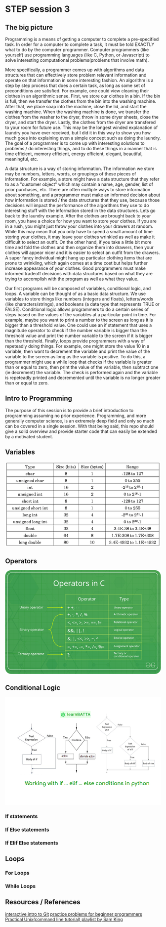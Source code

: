 # STEP session 3
## The big picture
Programming is a means of getting a computer to complete a pre-specified task. In order for a computer to complete a task, it must be told EXACTLY what to do by the computer programmer. Computer programmers (like yourself) use programming languages (like C, Python, or Javascript) to solve interesting computational problems(problems that involve math). 

More specifically, a programmer comes up with algorithms and data structures that can effectively store problem relevant information and operate on that information in some interesting fashion. An algorithm is a step by step process that does a certain task, as long as some set of preconditions are satisfied. For example, one could view cleaning their clothes in an algorithmic sense. First, we store our clothes in a bin. If the bin is full, then we transfer the clothes from the bin into the washing machine. After that, we place soap into the machine, close the lid, and start the washing machine. When the washing machine is done, we transfer the clothes from the washer to the dryer, throw in some dryer sheets, close the dryer, and start the dryer. Lastly, the clothes from the dryer are transfered to your room for future use. This may be the longest winded explanation of laundry you have ever received, but I did it in this way to show you how much goes into explaining even a simple concept such as doing the laundry. The goal of a programmer is to come up with interesting solutions to problems / do interesting things, and to do these things in a manner that is time efficient, memory efficient, energy efficient, elegant, beautiful, meaningful, etc. 

A data structure is a way of storing information. The information we store may be numbers, letters, words, or groupings of these pieces of information. For example, a store might have a data structure that they refer to as a "customer object" which may contain a name, age, gender, list of prior purchases, etc. There are often multiple ways to store information about something, and a programmer must make an informed decision about how information is stored / the data structures that they use, because those decisions will impact the performance of the algorithms they use to do interesting stuff with the information stored in the data structures. Lets go back to the laundry example. After the clothes are brought back to your room, you have a choice for how you want to store your clothes. If you are in a rush, you might just throw your clothes into your drawers at random. While this may mean that you only have to spend a small amount of time storing your clothes, it may leave your clothes wrinkled as well as make it difficult to select an outfit. On the other hand, if you take a little bit more time and fold the clothes and then organize them into drawers, then your clothes will appear nicer and it is easier to select an outfit from the drawers. A super fancy individual might hang up particular clothing items that are prone to wrinkling, which again comes at a time cost but helps further increase appearance of your clothes. Good programmers must make informed tradeoff decisions with data structures based on what they are trying to accomplish with the program as well as what they value.

Our first programs will be composed of variables, conditional logic, and loops. A variable can be thought of as a basic data structure. We use variables to store things like numbers (integers and floats), letters/words (like characters/strings), and booleans (a data type that represents TRUE or FALSE). Conditional logic allows programmers to do a certain series of steps based on the values of the variables at a particular point in time. For example, maybe you want to print a number to the screen as long as it is bigger than a threshold value. One could use an if statement that uses a magnitude operator to check if the number variable is bigger than the threshold value and print the number variable to the screen if it is bigger than the threshold. Finally, loops provide programmers with a way of repeteadly doing things. For example, one might store the value 10 in a variable, then want to decrement the variable and print the value of the variable to the screen as long as the variable is positive. To do this, a programmer might use a while loop that checks if the variable is greater than or equal to zero, then print the value of the variable, then subtract one (ie decrement) the variable. The check is performed again and the variable is repeteadly printed and decremented until the variable is no longer greater than or equal to zero.

## Intro to Programming
The purpose of this session is to provide a brief introduction to programming assuming no prior experience. Programming, and more generally computer science, is an extremely deep field and only so much can be covered in a single session. With that being said, this repo should give a solid overview and provide starter code that can easily be extended by a motivated student.



## Variables

![](img/cdatatype.png)

## Operators

![](img/Operators-In-C.png)

## Conditional Logic

![](img/if-elif-else.png)

### If statements

### If Else statements

### If Elif Else statements

## Loops

### For Loops

### While Loops

## Resources / References
[interactive intro to Git](https://learngitbranching.js.org/)
[practice problems for beginner programmers](https://www.codestepbystep.com/)
[Practical Unix(command line tutorial) playlist by Sam King](https://www.youtube.com/playlist?list=PLAn5BRyzQEf9VoK8gRKp8Z0LGME6fISaE)

